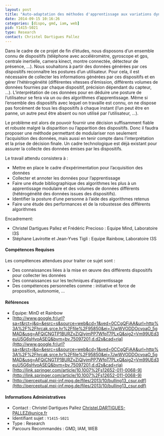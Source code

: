 ```yaml
---
layout: post
title: "Auto-adaptation des méthodes d'apprentissage aux variations dynamiques des dispositifs"
date: 2014-09-15 10:16:26
categories: [dispo, gmd, iam, web]
pid: Y1415-S021
type: Research
contact: Christel Dartigues Pallez
---
```

       

Dans le cadre de ce projet de fin d’études, nous disposons d’un ensemble connu de dispositifs (téléphone avec accéléromètre, gyroscope et gps, centrale inertielle, camera kinect, montre connectée, détecteur de présence, …). Nous souhaitons à partir des données générées par ces dispositifs reconnaître les postures d’un utilisateur. Pour cela, il est nécessaire de collecter les informations générées par ces dispositifs et en gérer l’hétérogénéité (différentes vitesses d’émission, différents volumes de données fournies  par chaque dispositif, précision dépendant du capteur, …). L’interprétation de ces données pour en déduire une posture de l’utilisateur se fera via un ou des algorithmes d’apprentissage. Même si l’ensemble des dispositifs avec lequel on travaille est connu, on ne dispose pas forcément de tous les dispositifs à chaque instant (l’un peut être en panne, un autre peut être absent ou non utilisé par l’utilisateur, …). 

Le problème est alors de pouvoir fournir une décision suffisamment fiable et robuste malgré la disparition ou l’apparition des dispositifs. Donc il faudra proposer une méthode permettant de modulariser non seulement l’acquisition des données, mais aussi en tenir compte dans l’interprétation et la prise de décision finale. Un cadre technologique est déjà existant pour assurer la collecte des données émises par les dispositifs. 

Le travail attendu consistera à :

-	Mettre en place le cadre d’expérimentation pour l’acquisition des données
-	Collecter et annoter les données pour l’apprentissage
-	Faire une étude bibliographique des algorithmes les plus à un apprentissage modulaire et des volumes de données différents (hétérogénéité des données issues des dispositifs).
-	Identifier la posture d’une personne à l’aide des algorithmes retenus
-	Faire une étude des performances et de la robustesse des différents algorithmes

Encadrement: 

  * Christel Dartigues Pallez et Frédéric Precioso : Equipe Mind, Laboratoire I3S
  * Stéphane Lavirotte et Jean-Yves Tigli : Equipe Rainbow, Laboratoire I3S

#### Compétences Requises
Les compétences attendues pour traiter ce sujet sont :

-	Des connaissances liées à la mise en œuvre des différents dispositifs pour collecter les données
-	Des connaissances sur les techniques d’apprentissage
-	Des compétences personnelles comme : initiative et force de proposition, autonomie, …


#### Références

  * Équipe: MinD et Rainbow
  * [http://www.google.fr/url?sa=t&rct=j&q=&esrc=s&source=web&cd=1&ved=0CCgQFjAA&url=http%3A%2F%2Fhrcak.srce.hr%2Ffile%2F95850&ei=7JwWVODDOcvoaO_5gMAD&usg=AFQjCNGTP1BURZvZiQIyjmPP7WfpT7PLxQ&sig2=Vm99UEd3euU5G6sHvoASEQ&bvm=bv.75097201,d.d2s&cad=rja](http://www.google.fr/url?sa=t&rct=j&q=&esrc=s&source=web&cd=1&ved=0CCgQFjAA&url=http%3A%2F%2Fhrcak.srce.hr%2Ffile%2F95850&ei=7JwWVODDOcvoaO_5gMAD&usg=AFQjCNGTP1BURZvZiQIyjmPP7WfpT7PLxQ&sig2=Vm99UEd3euU5G6sHvoASEQ&bvm=bv.75097201,d.d2s&cad=rja)
  * [http://link.springer.com/article/10.1007%2Fs12652-011-0068-9](http://link.springer.com/article/10.1007%2Fs12652-011-0068-9)
  * [http://perceptual.mpi-inf.mpg.de/files/2013/10/bulling13_csur.pdf](http://perceptual.mpi-inf.mpg.de/files/2013/10/bulling13_csur.pdf)

#### Informations Administratives
  * Contact : Christel Dartigues Pallez <Christel.DARTIGUES-PALLEZ@unice.fr>
  * Identifiant sujet : `Y1415-S021`
  * Type : Research
  * Parcours Recommandés : GMD, IAM, WEB
     